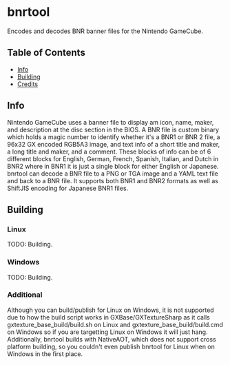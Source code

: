 # bnrtool
Encodes and decodes BNR banner files for the Nintendo GameCube.

## Table of Contents
- [Info](#info)
- [Building](#building)
- [Credits](#credits)

## Info
Nintendo GameCube uses a banner file to display am icon, name, maker, and description at the disc section in the BIOS. A BNR file is custom binary which holds a magic number to identify whether it's a BNR1 or BNR 2 file, a 96x32 GX encoded RGB5A3 image, and text info of a short title and maker, a long title and maker, and a comment. These blocks of info can be of 6 different blocks for English, German, French, Spanish, Italian, and Dutch in BNR2 where in BNR1 it is just a single block for either English or Japanese. bnrtool can decode a BNR file to a PNG or TGA image and a YAML text file and back to a BNR file. It supports both BNR1 and BNR2 formats as well as ShiftJIS encoding for Japanese BNR1 files.

## Building

### Linux
TODO: Building.

### Windows
TODO: Building.

### Additional
Although you can build/publish for Linux on Windows, it is not supported due to how the build script works in GXBase/GXTextureSharp as it calls gxtexture_base_build/build.sh on Linux and gxtexture_base_build/build.cmd on Windows so if you are targetting Linux on Windows it will just hang. Additionally, bnrtool builds with NativeAOT, which does not support cross platform building, so you couldn't even publish bnrtool for Linux when on Windows in the first place.
